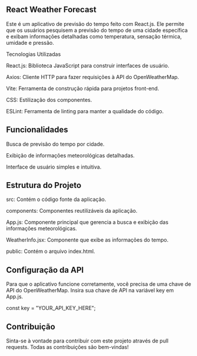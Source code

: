 ## React Weather Forecast

Este é um aplicativo de previsão do tempo feito com React.js. 
Ele permite que os usuários pesquisem a previsão do tempo de uma cidade específica e exibam informações detalhadas como temperatura, sensação térmica, umidade e pressão.

Tecnologias Utilizadas

React.js: Biblioteca JavaScript para construir interfaces de usuário.

Axios: Cliente HTTP para fazer requisições à API do OpenWeatherMap.

Vite: Ferramenta de construção rápida para projetos front-end.

CSS: Estilização dos componentes.

ESLint: Ferramenta de linting para manter a qualidade do código.

## Funcionalidades

Busca de previsão do tempo por cidade.

Exibição de informações meteorológicas detalhadas.

Interface de usuário simples e intuitiva.

## Estrutura do Projeto

src: Contém o código fonte da aplicação.

components: Componentes reutilizáveis da aplicação.

App.js: Componente principal que gerencia a busca e exibição das informações meteorológicas.

WeatherInfo.jsx: Componente que exibe as informações do tempo.

public: Contém o arquivo index.html.

## Configuração da API

Para que o aplicativo funcione corretamente, você precisa de uma chave de API do OpenWeatherMap. Insira sua chave de API na variável key em App.js.

const key = "YOUR_API_KEY_HERE";

## Contribuição

Sinta-se à vontade para contribuir com este projeto através de pull requests. Todas as contribuições são bem-vindas!
